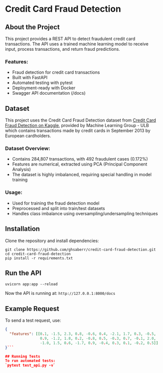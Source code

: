 # Credit Card Fraud Detection

## About the Project
This project provides a REST API to detect fraudulent credit card transactions. The API uses a trained machine learning model to receive input, process transactions, and return fraud predictions.

### Features:

- Fraud detection for credit card transactions
- Built with FastAPI
- Automated testing with pytest
- Deployment-ready with Docker
- Swagger API documentation (/docs)

## Dataset
This project uses the Credit Card Fraud Detection dataset from [Credit Card Fraud Detection on Kaggle](https://www.kaggle.com/datasets/mlg-ulb/creditcardfraud), provided by Machine Learning Group - ULB which contains transactions made by credit cards in September 2013 by European cardholders.

### Dataset Overview:

- Contains 284,807 transactions, with 492 fraudulent cases (0.172%)
- Features are numerical, extracted using PCA (Principal Component Analysis)
- The dataset is highly imbalanced, requiring special handling in model training

### Usage:
- Used for training the fraud detection model
- Preprocessed and split into train/test datasets
- Handles class imbalance using oversampling/undersampling techniques


## Installation
Clone the repository and install dependencies:

    git clone https://github.com/ghsaberr/credit-card-fraud-detection.git
    cd credit-card-fraud-detection
    pip install -r requirements.txt

## Run the API

    uvicorn app:app --reload

Now the API is running at:
`http://127.0.0.1:8000/docs`

## Example Request
To send a test request, use:

```json
{
  "features": [[0.1, -1.5, 2.3, 0.8, -0.6, 0.4, -2.1, 1.7, 0.3, -0.5, 
                0.9, -1.2, 1.8, 0.2, -0.8, 0.5, -0.3, 0.7, -0.1, 2.0, 
                -1.0, 1.5, 0.6, -1.7, 0.9, -0.4, 0.3, 0.1, -0.2, 0.5]]
}```

## Running Tests
To run automated tests:
`pytest test_api.py -v`



